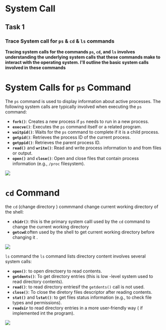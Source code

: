 # System Call 
## Task 1
### Trace System call for `ps` & `cd` & `ls`  commands
**Tracing system calls for the commands `ps`, `cd`, and `ls` involves understanding the underlying system calls that these commands make to interact with the operating system. I'll outline the basic system calls involved in these commands**
# System Calls for `ps` Command

The `ps` command is used to display information about active processes. The following system calls are typically involved when executing the `ps` command:

- **`fork()`**: Creates a new process if `ps` needs to run in a new process.
- **`execve()`**: Executes the `ps` command itself or a related program.
- **`waitpid()`**: Waits for the `ps` command to complete if it is a child process.
- **`getpid()`**: Retrieves the process ID of the current process.
- **`getppid()`**: Retrieves the parent process ID.
- **`read()`** and **`write()`**: Read and write process information to and from files or output.
- **`open()`** and **`close()`**: Open and close files that contain process information (e.g., `/proc` filesystem).
<div>
  <img src="https://github.com/user-attachments/assets/122ccfa4-4eb4-49f6-95fb-53c156bea510">
</div>

# `cd` Command
the `cd` (change directory ) commmand change current working directory of the shell:
 - **`chidr()`**: this is the primary system calll used by the `cd` command to change the current working directory
 - **`getcwd`**:often used by the shell to get current working directory before changing it .
 <div>
  <img src="https://github.com/user-attachments/assets/641f16f6-4ccd-411c-810f-d31a86b4ee32">
</div>

`ls` command 
the `ls` command lists directory content involves several system calls:
 - **`open()`**: to open directoery to read contents.
 - **`getdents()`**: To get directory entries (this is low -level system used to read directory contents).
 -  **`read()`**: to read directory entriesif the `getdents()` call is not used.
 -  **`close()`**: To close the diretory files descriptor after reading contents.
 -  **`stat()`** and **`lstat()`**: to get files status information (e.g., to check file types and permissions).
 - **`readsir`** to read directory entries in a more user-friendly way ( if implemented int the program).
  <div>
  <img src="https://github.com/user-attachments/assets/b3f13009-08a1-49fe-991e-2394dbe5106b">
</div>



